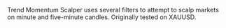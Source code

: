 Trend Momentum Scalper uses several filters to attempt to scalp markets on minute and five-minute candles. Originally tested on XAUUSD. 
